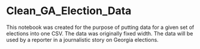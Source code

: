 # Clean_GA_Election_Data

This notebook was created for the purpose of putting data for a given set of elections into one CSV. The data was originally fixed width. The data will be used by a reporter in a journalistic story on Georgia elections.
